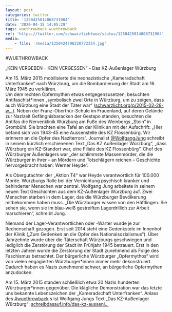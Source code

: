```yaml
---
layout: post
categories: twitter
title: '1250425014068731904'
date: '2020-04-15 14:05:29'
tags: wuethrowback wuethrowback
ref: 'https://twitter.com/schwarzlichtwue/status/1250425014068731904'
media:
    - file: '/media/1250424796220772354.jpg'
---
```

#WUETHROWBACK



„KEIN VERGEBEN – KEIN VERGESSEN“ - Das KZ-Außenlager Würzburg



Am 15. März 2015 mobilisierte die neonazistische „Kameradschaft Unterfranken“ nach Würzburg, um die Bombardierung der Stadt am 16. März 1945 zu verklären.  
Um dem rechten Opfermythen etwas entgegenzusetzen, besuchten Antifaschist\*innen „symbolisch zwei Orte in Würzburg, um zu zeigen, dass auch Würzburg eine Stadt der Täter war“ ([schwarzlicht.org/p/2015-02-28-w…](https://schwarzlicht.org/p/2015-02-28-wu-kein-vergeben-kein-vergessen.html)). 
Neben der Franz-Oberthür-Schule im Frauenland, auf deren Gelände zur Nazizeit Gefängnisbaracken der Gestapo standen, besuchten die Antifas die Nervenklinik Würzburg am Fuße des Weinbergs „Stein“ in Grombühl. 
Sie brachten eine Tafel an der Klinik an mit der Aufschrift: „Hier befand sich von 1943-45 eine Aussenstelle des KZ Flossenbürg. Wir erinnern an die Opfer des Naziterrors“. 
Journalist [@WolfgangJung](https://twitter.com/WolfgangJung)  schreibt in seinem kürzlich erschienenen Text „Das KZ Außenlager Würzburg“, „dass Würzburg ein KZ-Standort war, eine Filiale des KZ Flossenbürg“. 
Chef des Würzburger Außenlagers war „der schlimmste Massenmörder, die die Würzburger in ihrer – an Mördern und Totschlägern reichen – Geschichte hervorgebracht haben: Werner Heyde“. 



Als Obergutachter der „Aktion T4“ war Heyde verantwortlich für 100.000 Morde. 
Würzburgs Rolle bei der Vernichtung psychisch kranker und behinderter Menschen war zentral. Wolfgang Jung arbeitete in seinem neuen Text Geschichten aus dem KZ-Außenlager Würzburg auf. Zwei Menschen starben in dem Lager, das die Würzburger Bevölkerung mitbekommen haben muss. 
„Die Würzburger wissen von den Häftlingen. Sie sehen sie, wenn sie im blau-weiß gestreiften Lagerdrillich zur Arbeit marschieren“, schreibt Jung. 



Niemand der Lager-Verantwortlichen oder -Wärter wurde je zur Rechenschaft gezogen. 
Erst seit 2014 steht eine Gedenkstele im Innenhof der Klinik („Zum Gedenken an die Opfer des Nationalsozialismus“). Über Jahrzehnte wurde über die Täterschaft Würzburgs geschwiegen und lediglich die Zerstörung der Stadt im Frühjahr 1945 betrauert. 
Erst in den letzten Jahren wurde die Zerstörung der Stadt zunehmend als Folge des Faschismus betrachtet. Der bürgerliche Würzburger „Opfermythos“ wird von vielen engagierten Würzburger\*innen immer mehr dekonstruiert. 
Dadurch haben es Nazis zunehmend schwer, an bürgerliche Opfermythen anzudocken. 



Am 15. März 2015 standen schließlich etwa 20 Nazis hunderten Würzburger\*innen gegenüber. Die klägliche Demonstration war das letzte uns bekannte Lebenszeichen der „Kameradschaft Unterfranken“. 
Anlass des [#wuethrowback](/t/wuethrowback) s ist Wolfgang Jungs Text „Das KZ-Außenlager Würzburg“: [schreibdasauf.info/das-kz-aussenl…](https://schreibdasauf.info/das-kz-aussenlager-wuerzburg) 